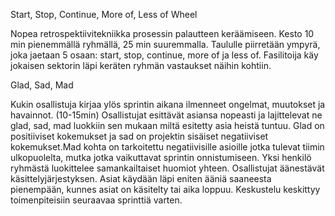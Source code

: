 Start, Stop, Continue, More of, Less of Wheel

Nopea retrospektiivitekniikka prosessin palautteen keräämiseen. Kesto 10 min pienemmällä ryhmällä, 25 min suuremmalla. Taululle piirretään ympyrä, joka jaetaan 5 osaan: start, stop, continue, more of ja less of. Fasilitoija käy jokaisen sektorin läpi keräten ryhmän vastaukset näihin kohtiin.

Glad, Sad, Mad

Kukin osallistuja kirjaa ylös sprintin aikana ilmenneet ongelmat, muutokset ja havainnot. (10-15min) Osallistujat esittävät asiansa nopeasti ja lajittelevat ne glad, sad, mad luokkiin sen mukaan miltä esitetty asia heistä tuntuu. Glad on positiiviset kokemukset ja sad on projektin sisäiset negatiiviset kokemukset.Mad kohta on tarkoitettu negatiivisille asioille jotka tulevat tiimin ulkopuolelta, mutka jotka vaikuttavat sprintin onnistumiseen. Yksi henkilö ryhmästä luokittelee samankailtaiset huomiot yhteen. Osallistujat äänestävät käsittelyjärjestyksen. Asiat käydään läpi eniten ääniä saaneesta pienempään, kunnes asiat on käsitelty tai aika loppuu. Keskustelu keskittyy toimenpiteisiin seuraavaa sprinttiä varten. 
